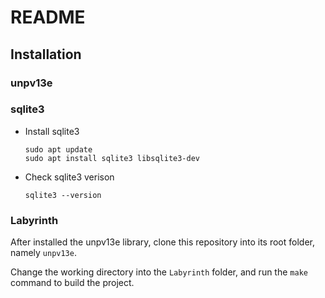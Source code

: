 # README

## Installation

### unpv13e

### sqlite3

- Install sqlite3

    ```
    sudo apt update
    sudo apt install sqlite3 libsqlite3-dev
    ```

- Check sqlite3 verison

    ```
    sqlite3 --version
    ```

### Labyrinth

After installed the unpv13e library, clone this repository into its root folder, namely `unpv13e`.

Change the working directory into the `Labyrinth` folder, and run the `make` command to build the project.
